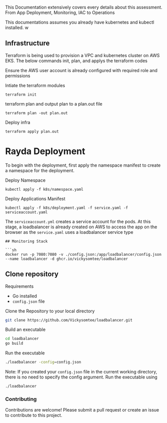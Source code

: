 This Documentation extensively covers every details about this assessment. From App Deployment, Monitoring, IAC to Operations

This documentations assumes you already have kubernetes and kubectl installed. w

## Infrastructure

Terraform is being used to provision a VPC and kubernetes cluster on AWS EKS. The below commands init, plan, and applys the terraform codes

Ensure the AWS user account is already configured with required role and permissions

Intiate the terraform modules
```
terraform init
```

terraform plan and output plan to a plan.out file
```
terraform plan -out plan.out
```
Deploy infra
```
terraform apply plan.out
```

# Rayda Deployment

To begin with the deployment, first apply the namespace manifest to create a namespace for the deployment.

Deploy Namespace
```
kubectl apply -f k8s/namespace.yaml
```

Deploy Applications Manifest
```
kubectl apply -f k8s/deployment.yaml -f service.yaml -f serviceaccount.yaml
```

The `serviceaccount.yml` creates a service account for the pods.
At this stage, a loadbalancer is already created on AWS to access the app on the browser as the `service.yaml` uses a loadbalancer service type



```
## Monitoring Stack

```sh
docker run -p 7080:7080 -v ./config.json:/app/loadbalancer/config.json --name loadbalancer -d ghcr.io/vickysomtee/loadbalancer
 ```

## Clone repository
Requirements
- Go installed
- `config.json` file

Clone the Repository to your local directory
```sh
git clone https://github.com/Vickysomtee/loadbalancer.git
```

Build an executable
```sh
cd loadbalancer
go build
```
Run the executable 
```sh
./loadbalancer -config=config.json
```

Note: If you created your `config.json` file in the current working directory, there is no need to specify the config argument. Run the executable using

```sh
./loadbalancer
```

### Contributing
Contributions are welcome! Please submit a pull request or create an issue to contribute to this project.


